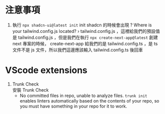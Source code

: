 # 注意事項
1. 執行 `npx shadcn-ui@latest init` init shadcn 的時候會出現 ? Where is your tailwind.config.js located? › tailwind.config.js ，這裡給我們的預設值是 tailwind.config.js ，但是我們在執行 `npx create-next-app@latest` 創建 next 專案的時候， create-next-app 給我們的是 tailwind.config.ts ，是 ts 文件不是 js 文件，所以我們這邊應該輸入 tailwind.config.ts 後回車

# VScode extensions
1. Trunk Check    
   安裝 Trunk Check 
   - No committed files in repo, unable to analyze files. `trunk init` enables linters automatically based on the contents of your repo, so you must have something in your repo for it to work.